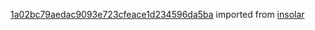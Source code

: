 [1a02bc79aedac9093e723cfeace1d234596da5ba](https://github.com/insolar/insolar/commit/1a02bc79aedac9093e723cfeace1d234596da5ba) imported from [insolar](https://github.com/insolar/insolar)
